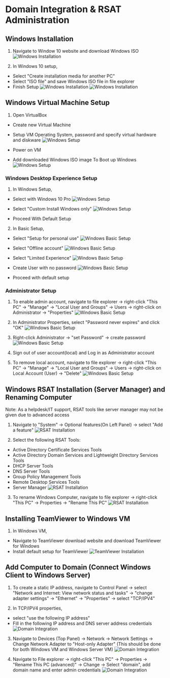 # Domain Integration & RSAT Administration

## Windows Installation

1. Navigate to Window 10 website and download Windows ISO
![Windows Installation](./screenshots/windows-installation.png)

2. In Windows 10 setup,
- Select "Create installation media for another PC"
- Select "ISO file" and save Windows ISO file in file explorer
- Finish Setup
![Windows Installation](./screenshots/windows-installation-2.png)
![Windows Installation](./screenshots/windows-installation-3.png)

## Windows Virtual Machine Setup

1. Open VirtualBox
- Create new Virtual Machine
- Setup VM Operating System, password and specify virtual hardware and diskware
![Windows Setup](./screenshots/windows-setup.png)

- Power on VM
- Add downloaded Windows ISO image To Boot up Windows
![Windows Setup](./screenshots/windows-setup-2.png)

### Windows Desktop Experience Setup

1. In Windows Setup,
- Select with Windows 10 Pro
![Windows Setup](./screenshots/windows-setup-3.png)

- Select "Custom Install Windows only"
![Windows Setup](./screenshots/windows-setup-4.png)

- Proceed With Default Setup

2. In Basic Setup,
- Select "Setup for personal use"
![Windows Basic Setup](./screenshots/basic-setup.png)

- Select "Offline account"
![Windows Basic Setup](./screenshots/basic-setup-2.png)

- Select "Limited Experience"
![Windows Basic Setup](./screenshots/basic-setup-3.png)

- Create User with no password
![Windows Basic Setup](./screenshots/basic-setup-4.png)

- Proceed with default setup

### Administrator Setup
1. To enable admin account, navigate to file explorer -> right-click "This PC" -> "Manage" -> "Local User and Groups" -> Users -> right-click on Administrator -> "Properties"
![Windows Basic Setup](./screenshots/basic-setup-5.png)

2. In Administrator Properties, select "Password never expires" and click "OK"
![Windows Basic Setup](./screenshots/basic-setup-6.png)

3. Right-click Administrator -> "set Password" -> create password
![Windows Basic Setup](./screenshots/basic-setup-7.png)

4. Sign out of user account(local) and Log in as Administrator account

5. To remove local account, navigate to file explorer -> right-click "This PC" -> "Manage" -> "Local User and Groups" -> Users -> right-click on Local Account (User) -> "Delete"
![Windows Basic Setup](./screenshots/basic-setup-8.png)

## Windows RSAT Installation (Server Manager) and Renaming Computer
Note: As a helpdesk/IT support, RSAT tools like server manager may not be given due to advanced access

1. Navigate to "System" -> Optional features(On Left Panel) -> select "Add a feature"
![RSAT Installation](./screenshots/rsat-installation.png)

2. Select the following RSAT Tools: 
- Active Directory Certificate Services Tools
- Active Directory Domain Services and Lightweight Directory Services Tools
- DHCP Server Tools
- DNS Server Tools
- Group Policy Management Tools
- Remote Desktop Services Tools
- Server Manager
![RSAT Installation](./screenshots/rsat-installation-2.png)

3. To rename Windows Computer, navigate to file explorer -> right-click "This PC" -> Properties -> "Rename This PC"
![RSAT Installation](./screenshots/rsat-installation-3.png)

## Installing TeamViewer to Windows VM

1. In Windows VM,
- Navigate to TeamViewer download website and download TeamViewer for Windows
- Install default setup for TeamViewer
![TeamViewer Installation](./screenshots/teamviewer-install.png)

## Add Computer to Domain (Connect Windows Client to Windows Server)

1. To create a static IP address, navigate to Control Panel -> select "Network and Internet: View network status and tasks" -> "change adapter settings" -> "Ethernet" -> "Properties" -> select "TCP/IPV4"

2. In TCP/IPV4 properties,
- select "use the following IP address"
- Fill in the following IP address and DNS server address credentials
![Domain Integration](./screenshots/domain-integration.png)

3. Navigate to Devices (Top Panel) -> Network -> Network Settings -> Change Network Adapter to "Host-only Adapter" (This should be done for both Windows VM and Windows Server VM)
![Domain Integration](./screenshots/domain-integration-2.png)

4. Navigate to File explorer -> right-click "This PC" -> Properties -> "Rename This PC (advanced)" -> Change -> Select "domain", add domain name and enter admin credentials
![Domain Integration](./screenshots/domain-integration-3.png)